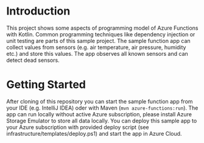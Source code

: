 # Introduction 
This project shows some aspects of programming model of Azure Functions with Kotlin. Common programming techniques like dependency injection or unit testing are parts of this sample project.
The sample function app can collect values from sensors (e.g. air temperature, air pressure, humidity etc.) and store this values. The app observes all known sensors and can detect dead sensors.

# Getting Started
After cloning of this repository you can start the sample function app from your IDE (e.g. IntelliJ IDEA) oder with Maven (``mvn azure-functions:run``). The app can run locally without active Azure subscription, please install Azure Storage Emulator to store all data locally.
You can deploy this sample app to your Azure subscription with provided deploy script (see infrastructure/templates/deploy.ps1) and start the app in Azure Cloud.
